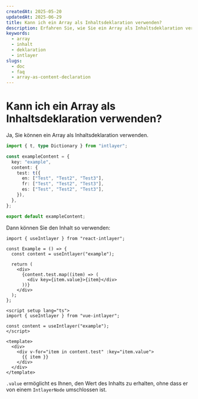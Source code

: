 ```yaml
---
createdAt: 2025-05-20
updatedAt: 2025-06-29
title: Kann ich ein Array als Inhaltsdeklaration verwenden?
description: Erfahren Sie, wie Sie ein Array als Inhaltsdeklaration verwenden können.
keywords:
  - array
  - inhalt
  - deklaration
  - intlayer
slugs:
  - doc
  - faq
  - array-as-content-declaration
---
```


# Kann ich ein Array als Inhaltsdeklaration verwenden?

Ja, Sie können ein Array als Inhaltsdeklaration verwenden.

```ts
import { t, type Dictionary } from "intlayer";

const exampleContent = {
  key: "example",
  content: {
    test: t({
      en: ["Test", "Test2", "Test3"],
      fr: ["Test", "Test2", "Test3"],
      es: ["Test", "Test2", "Test3"],
    }),
  },
};

export default exampleContent;
```

Dann können Sie den Inhalt so verwenden:

```tsx
import { useIntlayer } from "react-intlayer";

const Example = () => {
  const content = useIntlayer("example");

  return (
    <div>
      {content.test.map((item) => (
        <div key={item.value}>{item}</div>
      ))}
    </div>
  );
};
```

```vue
<script setup lang="ts">
import { useIntlayer } from "vue-intlayer";

const content = useIntlayer("example");
</script>

<template>
  <div>
    <div v-for="item in content.test" :key="item.value">
      {{ item }}
    </div>
  </div>
</template>
```

`.value` ermöglicht es Ihnen, den Wert des Inhalts zu erhalten, ohne dass er von einem `IntlayerNode` umschlossen ist.
